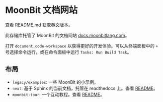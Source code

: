 # MoonBit 文档网站

查看 [README.md](./README.md) 获取英文版本。

此存储库托管了 MoonBit 的文档网站 [docs.moonbitlang.com](https://docs.moonbitlang.com)。

打开 `document.code-workspace` 以获得更好的开发体验。可以从终端面板中的 `+` 号选择命令运行，或在命令面板中运行 `Tasks: Run Build Task`。

## 布局

- `legacy/examples`: 一些 MoonBit 的小示例。
- `next`: 基于 Sphinx 的当前文档，托管在 readthedocs 上。查看 [README](./next/README.md)。
- `moonbit-tour`: 一个互动教程。查看 [README](./moonbit-tour/README.md)。